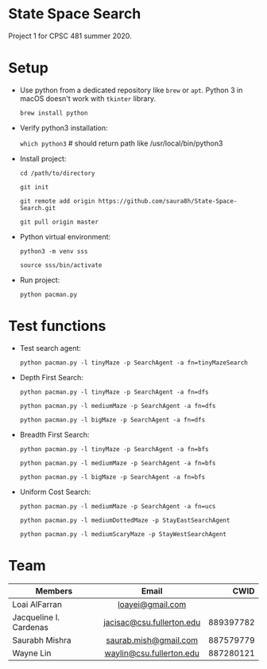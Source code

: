 # State Space Search

Project 1 for CPSC 481 summer 2020.

# Setup

+ Use python from a dedicated repository like `brew` or `apt`. Python 3 in macOS doesn't work with `tkinter` library.

    `brew install python`

+ Verify python3 installation:

    `which python3`     # should return path like /usr/local/bin/python3

+ Install project:

    `cd /path/to/directory`

    `git init`

    `git remote add origin https://github.com/saura8h/State-Space-Search.git`

    `git pull origin master`


+ Python virtual environment:

    `python3 -m venv sss`

    `source sss/bin/activate`


+ Run project:

    `python pacman.py`


# Test functions

+ Test search agent:

    `python pacman.py -l tinyMaze -p SearchAgent -a fn=tinyMazeSearch`


+ Depth First Search:

    `python pacman.py -l tinyMaze -p SearchAgent -a fn=dfs`

    `python pacman.py -l mediumMaze -p SearchAgent -a fn=dfs`

    `python pacman.py -l bigMaze -p SearchAgent -a fn=dfs`


+ Breadth First Search:

    `python pacman.py -l tinyMaze -p SearchAgent -a fn=bfs`

    `python pacman.py -l mediumMaze -p SearchAgent -a fn=bfs`

    `python pacman.py -l bigMaze -p SearchAgent -a fn=bfs`


+ Uniform Cost Search:

    `python pacman.py -l mediumMaze -p SearchAgent -a fn=ucs`

    `python pacman.py -l mediumDottedMaze -p StayEastSearchAgent` 
    
    `python pacman.py -l mediumScaryMaze -p StayWestSearchAgent`


# Team

| Members                | Email                     | CWID            |
| ---------------------- |:-------------------------:| ---------------:|
| Loai AlFarran          | loayei@gmail.com          |                 |
| Jacqueline I. Cardenas | jacisac@csu.fullerton.edu | 889397782       |
| Saurabh Mishra         | saurab.mish@gmail.com     | 887579779       |
| Wayne Lin              | waylin@csu.fullerton.edu  | 887280121       |
